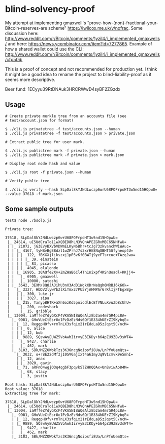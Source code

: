blind-solvency-proof
====================

My attempt at implementing gmaxwell's "prove-how-(non)-fractional-your-Bitcoin-reserves-are scheme" https://iwilcox.me.uk/v/nofrac. Some discussion here: http://www.reddit.com/r/Bitcoin/comments/1yzil4/i_implemented_gmaxwells/ and here: https://news.ycombinator.com/item?id=7277865. Example of how a shared wallet could use the CLI: http://www.reddit.com/r/Bitcoin/comments/1yzil4/i_implemented_gmaxwells/cfp50ib

This is a proof of concept and not recommended for production yet. I think it might be a good idea to rename the project to blind-liability-proof as it seems more descriptive.

Beer fund: 1ECyyu39RtDNAuk3HRCRWwD4syBF2ZGzdx

## Usage

```
# Create private merkle tree from an accounts file (see
# test/account.json for format)

$ ./cli.js privatetree -f test/accounts.json --human
$ ./cli.js privatetree -f test/accounts.json > private.json

# Extract public tree for user mark.

$ ./cli.js publictree mark -f private.json --human
$ ./cli.js publictree mark -f private.json > mark.json

# Display root node hash and value

$ ./cli.js root -f private.json --human

# Verify public tree

$ ./cli.js verify --hash SLpDal8kYJNdLwczp6wrU68FOFrpoHT3w5nd15HOpwU= --value 37618 -f mark.json
```


## Some sample outputs

```
test$ node ./bsolp.js

Private tree:

37618, SLpDal8kYJNdLwczp6wrU68FOFrpoHT3w5nd15HOpwU=
 |_ 24614, uI5UdCraTo11wXQBED8hLN3VQnAPEZGRxMBC65NHfwU=
 | |_ 21072, jG3EVyBXVbVDWmELKyN6Bhr+tcJg73zkvanchWiWAuc=
 | | |_ 4167, tyHBvBgE8dzl1wZPrhJ7s3xrHE8NqOBHT5Gfyneop4U=
 | | | |_ 122, fBKXXjlikszxj1pP3vKf0BWTj9yeFTs+cuc+TAzqJwo=
 | | | | |_ 39, einstein
 | | | | |_ 83, picasso
 | | | |_ 4045, olalonde
 | | |_ 16905, z0AQfe2Xv+ZmZWaB6Cl4Tn1nixpf4KSnQoadl+KKjj4=
 | |   |_ 6905, gmaxwell
 | |   |_ 10000, satoshi
 | |_ 3542, 3EXM/8Q8JAJihU3nX3AdD1WgkXDrNeQgh0MRBJ6k60k=
 |   |_ 3327, HbDV2lywYbZlXiTmx27PU5YjAHMPAr6rKlIjFfEgxBg=
 |   | |_ 300, luke-jr
 |   | |_ 3027, sipa
 |   |_ 215, TxnypBHTR+aXh6ozKd5pnicdlEcBfVNLuXvuZb8cUhU=
 |     |_ 200, codeshark
 |     |_ 15, gribble
 |_ 13004, iaMffeZYdyGXcP4VKA5NIBWQeAlz8b2am4m7GR4pL8A=
   |_ 9901, GHuVUeCtEsr0o1PzDzEzNds6Qf1B334hKErZI9KybqE=
   | |_ 12, ReggpH0fv+rmTnLX3sfqLx21rEdoLaD5zJqst5C/ncM=
   | | |_ 0, alice
   | | |_ 12, bob
   | |_ 9889, SQswAyEUWZ5VoAwhIirvyE3IKDy+b64pZU9ZBv3sWT4=
   |   |_ 9427, charlie
   |   |_ 462, mark
   |_ 3103, SBk/MZZOWokTzs3K36ncgNoipsfi8Ua/LnPfoUemQts=
     |_ 3032, o+rBE22dMf3jI0SVGajIxt4a6ImyJq9V1cmvk9eSmhI=
     | |_ 12, anax
     | |_ 3020, gavin
     |_ 71, aRFnO4wgjO3q4qgbF3pqvkSlZHKQQAx+UnBviwAo84M=
       |_ 68, stacy
       |_ 3, justin

Root hash: SLpDal8kYJNdLwczp6wrU68FOFrpoHT3w5nd15HOpwU=
Root value: 37618
Extracting tree for mark:

37618, SLpDal8kYJNdLwczp6wrU68FOFrpoHT3w5nd15HOpwU=
 |_ 24614, uI5UdCraTo11wXQBED8hLN3VQnAPEZGRxMBC65NHfwU=
 |_ 13004, iaMffeZYdyGXcP4VKA5NIBWQeAlz8b2am4m7GR4pL8A=
   |_ 9901, GHuVUeCtEsr0o1PzDzEzNds6Qf1B334hKErZI9KybqE=
   | |_ 12, ReggpH0fv+rmTnLX3sfqLx21rEdoLaD5zJqst5C/ncM=
   | |_ 9889, SQswAyEUWZ5VoAwhIirvyE3IKDy+b64pZU9ZBv3sWT4=
   |   |_ 9427, charlie
   |   |_ 462, mark
   |_ 3103, SBk/MZZOWokTzs3K36ncgNoipsfi8Ua/LnPfoUemQts=
```
